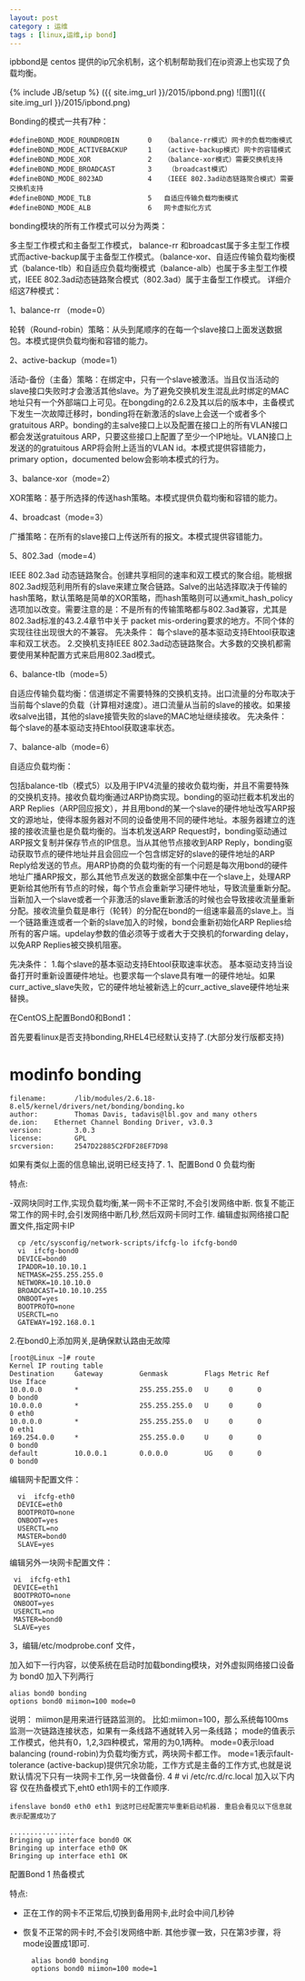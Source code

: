 ```yaml
---
layout: post
category : 运维 
tags : [linux,运维,ip bond]
---
```


ipbbond是 centos 提供的ip冗余机制，这个机制帮助我们在ip资源上也实现了负载均衡。
<!--break-->

{% include JB/setup %}
({{ site.img_url }}/2015/ipbond.png)
![图1]({{ site.img_url }}/2015/ipbond.png)

Bonding的模式一共有7种：

    #defineBOND_MODE_ROUNDROBIN       0   （balance-rr模式）网卡的负载均衡模式
    #defineBOND_MODE_ACTIVEBACKUP     1   （active-backup模式）网卡的容错模式
    #defineBOND_MODE_XOR              2   （balance-xor模式）需要交换机支持
    #defineBOND_MODE_BROADCAST        3    （broadcast模式）
    #defineBOND_MODE_8023AD           4   （IEEE 802.3ad动态链路聚合模式）需要交换机支持
    #defineBOND_MODE_TLB              5   自适应传输负载均衡模式
    #defineBOND_MODE_ALB              6   网卡虚拟化方式

bonding模块的所有工作模式可以分为两类：

多主型工作模式和主备型工作模式， balance-rr 和broadcast属于多主型工作模式而active-backup属于主备型工作模式。（balance-xor、自适应传输负载均衡模式（balance-tlb）和自适应负载均衡模式（balance-alb）也属于多主型工作模式，IEEE 802.3ad动态链路聚合模式（802.3ad）属于主备型工作模式。
详细介绍这7种模式：

1、balance-rr （mode=0）

轮转（Round-robin）策略：从头到尾顺序的在每一个slave接口上面发送数据包。本模式提供负载均衡和容错的能力。

2、active-backup（mode=1）

活动-备份（主备）策略：在绑定中，只有一个slave被激活。当且仅当活动的slave接口失败时才会激活其他slave。为了避免交换机发生混乱此时绑定的MAC地址只有一个外部端口上可见。在bongding的2.6.2及其以后的版本中，主备模式下发生一次故障迁移时，bonding将在新激活的slave上会送一个或者多个gratuitous ARP。bonding的主salve接口上以及配置在接口上的所有VLAN接口都会发送gratuitous ARP，只要这些接口上配置了至少一个IP地址。VLAN接口上发送的的gratuitous ARP将会附上适当的VLAN id。本模式提供容错能力，primary option，documented below会影响本模式的行为。

3、balance-xor（mode=2）

XOR策略：基于所选择的传送hash策略。本模式提供负载均衡和容错的能力。

4、broadcast（mode=3）

广播策略：在所有的slave接口上传送所有的报文。本模式提供容错能力。

5、802.3ad（mode=4）

IEEE 802.3ad 动态链路聚合。创建共享相同的速率和双工模式的聚合组。能根据802.3ad规范利用所有的slave来建立聚合链路。Salve的出站选择取决于传输的hash策略，默认策略是简单的XOR策略，而hash策略则可以通xmit_hash_policy选项加以改变。需要注意的是：不是所有的传输策略都与802.3ad兼容，尤其是802.3ad标准的43.2.4章节中关于 packet mis-ordering要求的地方。不同个体的实现往往出现很大的不兼容。 先决条件：
        每个slave的基本驱动支持Ehtool获取速率和双工状态。
    2.交换机支持IEEE 802.3ad动态链路聚合。大多数的交换机都需要使用某种配置方式来启用802.3ad模式。

6、balance-tlb（mode=5）

自适应传输负载均衡：信道绑定不需要特殊的交换机支持。出口流量的分布取决于当前每个slave的负载（计算相对速度）。进口流量从当前的slave的接收。如果接收salve出错，其他的slave接管失败的slave的MAC地址继续接收。 先决条件： 每个slave的基本驱动支持Ehtool获取速率状态。

7、balance-alb（mode=6）

自适应负载均衡：

  包括balance-tlb（模式5）以及用于IPV4流量的接收负载均衡，并且不需要特殊的交换机支持。接收负载均衡通过ARP协商实现。bonding的驱动拦截本机发出的ARP Replies（ARP回应报文），并且用bond的某一个slave的硬件地址改写ARP报文的源地址，使得本服务器对不同的设备使用不同的硬件地址。本服务器建立的连接的接收流量也是负载均衡的。当本机发送ARP Request时，bonding驱动通过ARP报文复制并保存节点的IP信息。当从其他节点接收到ARP Reply，bonding驱动获取节点的硬件地址并且会回应一个包含绑定好的slave的硬件地址的ARP Reply给发送的节点。用ARP协商的负载均衡的有一个问题是每次用bond的硬件地址广播ARP报文，那么其他节点发送的数据全部集中在一个slave上，处理ARP更新给其他所有节点的时候，每个节点会重新学习硬件地址，导致流量重新分配。当新加入一个slave或者一个非激活的slave重新激活的时候也会导致接收流量重新分配。接收流量负载是串行（轮转）的分配在bond的一组速率最高的slave上。当一个链路重连或者一个新的slave加入的时候，bond会重新初始化ARP Replies给所有的客户端。updelay参数的值必须等于或者大于交换机的forwarding delay，以免ARP Replies被交换机阻塞。

先决条件：
    1.每个slave的基本驱动支持Ehtool获取速率状态。
        基本驱动支持当设备打开时重新设置硬件地址。也要求每一个slave具有唯一的硬件地址。如果curr_active_slave失败，它的硬件地址被新选上的curr_active_slave硬件地址来替换。

在CentOS上配置Bond0和Bond1：

首先要看linux是否支持bonding,RHEL4已经默认支持了.(大部分发行版都支持)

# modinfo bonding
    filename:       /lib/modules/2.6.18-8.el5/kernel/drivers/net/bonding/bonding.ko
    author:         Thomas Davis, tadavis@lbl.gov and many others
    de.ion:    Ethernet Channel Bonding Driver, v3.0.3
    version:        3.0.3
    license:        GPL
    srcversion:     2547D22885C2FDF28EF7D98

如果有类似上面的信息输出,说明已经支持了.
1、配置Bond 0 负载均衡

特点:

-双网块同时工作,实现负载均衡,某一网卡不正常时,不会引发网络中断.
    恢复不能正常工作的网卡时,会引发网络中断几秒,然后双网卡同时工作.
    编辑虚拟网络接口配置文件,指定网卡IP

      cp /etc/sysconfig/network-scripts/ifcfg-lo ifcfg-bond0
      vi  ifcfg-bond0
      DEVICE=bond0
      IPADDR=10.10.10.1
      NETMASK=255.255.255.0
      NETWORK=10.10.10.0
      BROADCAST=10.10.10.255
      ONBOOT=yes
      BOOTPROTO=none
      USERCTL=no
      GATEWAY=192.168.0.1

2.在bond0上添加网关,是确保默认路由无故障

    [root@Linux ~]# route
    Kernel IP routing table
    Destination     Gateway         Genmask         Flags Metric Ref    Use Iface
    10.0.0.0        *               255.255.255.0   U     0      0        0 bond0
    10.0.0.0        *               255.255.255.0   U     0      0        0 eth0
    10.0.0.0        *               255.255.255.0   U     0      0        0 eth1
    169.254.0.0     *               255.255.0.0     U     0      0        0 bond0
    default         10.0.0.1        0.0.0.0         UG    0      0        0 bond0

编辑网卡配置文件：

      vi  ifcfg-eth0
      DEVICE=eth0
      BOOTPROTO=none
      ONBOOT=yes
      USERCTL=no
      MASTER=bond0
      SLAVE=yes

编辑另外一块网卡配置文件：

     vi  ifcfg-eth1
     DEVICE=eth1
     BOOTPROTO=none
     ONBOOT=yes
     USERCTL=no
     MASTER=bond0
     SLAVE=yes

3，编辑/etc/modprobe.conf 文件，

加入如下一行内容，以使系统在启动时加载bonding模块，对外虚拟网络接口设备为 bond0 加入下列两行

    alias bond0 bonding 
    options bond0 miimon=100 mode=0 

说明： miimon是用来进行链路监测的。 比如:miimon=100，那么系统每100ms监测一次链路连接状态，如果有一条线路不通就转入另一条线路； mode的值表示工作模式，他共有0，1,2,3四种模式，常用的为0,1两种。 mode=0表示load balancing (round-robin)为负载均衡方式，两块网卡都工作。 mode=1表示fault-tolerance (active-backup)提供冗余功能，工作方式是主备的工作方式,也就是说默认情况下只有一块网卡工作,另一块做备份. 4 # vi /etc/rc.d/rc.local 加入以下内容
仅在热备模式下,eht0 eth1网卡的工作顺序.

    ifenslave bond0 eth0 eth1 到这时已经配置完毕重新启动机器. 重启会看见以下信息就表示配置成功了
    
    ................ 
    Bringing up interface bond0 OK 
    Bringing up interface eth0 OK 
    Bringing up interface eth1 OK

配置Bond 1 热备模式

特点:

- 正在工作的网卡不正常后,切换到备用网卡,此时会中间几秒钟
- 恢复不正常的网卡时,不会引发网络中断. 其他步骤一致，只在第3步骤，将mode设置成1即可.

        alias bond0 bonding 
        options bond0 miimon=100 mode=1